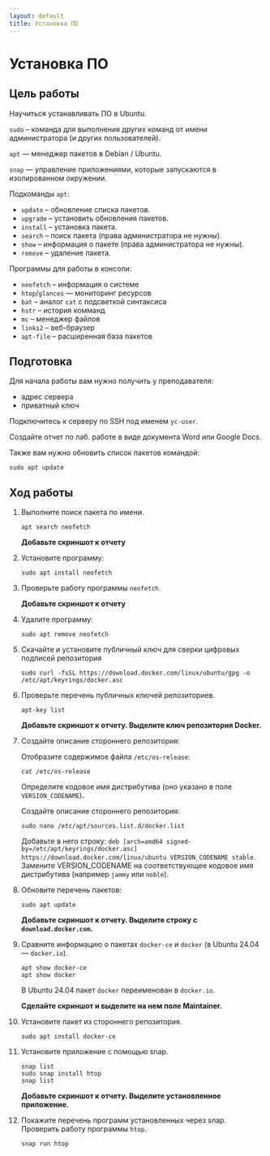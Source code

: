 ```yaml
---
layout: default
title: Установка ПО
---
```

# Установка ПО

## Цель работы

Научиться устанавливать ПО в Ubuntu.

`sudo` – команда для выполнения других команд от имени администратора (и других пользователей).

`apt` — менеджер пакетов в Debian / Ubuntu.

`snap` — управление приложениями, которые запускаются в изолированном окружении.

Подкоманды `apt`:

* `update` – обновление списка пакетов.
* `upgrade` – установить обновления пакетов.
* `install` – установка пакета.
* `search` – поиск пакета (права администратора не нужны).
* `show` – информация о пакете (права администратора не нужны).
* `remove` – удаление пакета.

Программы для работы в консоли:

* `neofetch` – информация о системе
* `htop`/`glances` — мониторинг ресурсов
* `bat` – аналог `cat` с подсветкой синтаксиса
* `hstr` – история комманд
* `mc` – менеджер файлов
* `links2` – веб-браузер
* `apt-file` – расширенная база пакетов

## Подготовка

Для начала работы вам нужно получить у преподавателя:
* адрес сервера
* приватный ключ

Подключитесь к серверу по SSH под именем `yc-user`.

Создайте отчет по лаб. работе в виде документа Word или Google Docs.

Также вам нужно обновить список пакетов командой:

```
sudo apt update
```

## Ход работы

1.  Выполните поиск пакета по имени.

    ```
    apt search neofetch
    ```

    **Добавьте скриншот к отчету**

2.  Установите программу:

    ```
    sudo apt install neofetch
    ```

3.  Проверьте работу программы `neofetch`.

    **Добавьте скриншот к отчету**

4.  Удалите программу:

    ```
    sudo apt remove neofetch
    ```

5.  Скачайте и установите публичный ключ для сверки цифровых подписей репозитория

    ```
    sudo curl -fsSL https://download.docker.com/linux/ubuntu/gpg -o /etc/apt/keyrings/docker.asc
    ```

6.  Проверьте перечень публичных ключей репозиториев.

    ```
    apt-key list
    ```

    **Добавьте скриншот к отчету. Выделите ключ репозитория Docker.**

7.  Создайте описание стороннего репозитория:

    Отобразите содержимое файла `/etc/os-release`:

    ```
    cat /etc/os-release
    ```

    Определите кодовое имя дистрибутива (оно указано в поле `VERSION_CODENAME`).

    Создайте описание стороннего репозитория:

    ```
    sudo nano /etc/apt/sources.list.d/docker.list
    ```

    Добавьте в него строку: `deb [arch=amd64 signed-by=/etc/apt/keyrings/docker.asc] https://download.docker.com/linux/ubuntu VERSION_CODENAME stable`. Замените VERSION_CODENAME на соответствующее кодовое имя дистрибутива (например `jammy` или `noble`).

8. Обновите перечень пакетов:

    ```
    sudo apt update
    ```

    **Добавьте скриншот к отчету. Выделите строку с `download.docker.com`.**

9. Сравните информацию о пакетах `docker-ce` и `docker` (в Ubuntu 24.04 — `docker.io`).

    ```
    apt show docker-ce
    apt show docker
    ```

    В Ubuntu 24.04 пакет `docker` переименован в `docker.io`.

    **Сделайте скриншот и выделите на нем поле Maintainer.**

10. Установите пакет из стороннего репозитория.

    ```
    sudo apt install docker-ce
    ```

11. Установите приложение с помощью snap.

    ```
    snap list
    sudo snap install htop
    snap list
    ```

    **Добавьте скриншот к отчету. Выделите установленное приложение.**

12. Покажите перечень программ установленных через snap. Проверить работу программы `htop`.

    ```
    snap run htop
    ```
